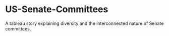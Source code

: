 # US-Senate-Committees
A tableau story explaining diversity and the interconnected nature of Senate committees.
